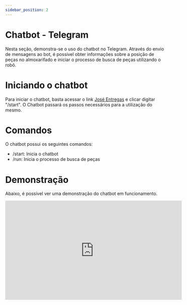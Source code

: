 ```yaml
---
sidebar_position: 2
---
```


# Chatbot - Telegram

Nesta seção, demonstra-se o uso do chatbot no Telegram. Através do envio de mensagens ao bot, é possível obter informações sobre a posição de peças no almoxarifado e iniciar o processo de busca de peças utilizando o robô. 

# Iniciando o chatbot

Para iniciar o chatbot, basta acessar o link [José Entregas](https://web.telegram.org/k/#@betinho2002_bot) e clicar digitar "/start". O Chatbot passará os passos necessários para a utilização do mesmo.

# Comandos
O chatbot possui os seguintes comandos:
- /start: Inicia o chatbot
- /run: Inicia o processo de busca de peças

# Demonstração

Abaixo, é possível ver uma demonstração do chatbot em funcionamento.

<iframe
    width="560"
    height="315"
    src="https://youtube.com/embed/qrZtvl7_Qlo"
    frameborder="0"
    allow="autoplay; encrypted-media"
    allowfullscreen>
</iframe>